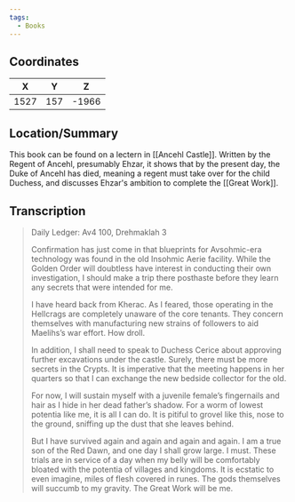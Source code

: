 ```yaml
---
tags:
  - Books
---
```


## Coordinates
| **X** | **Y** | **Z** |
| :---: | :---: | :---: |
| 1527  |  157  | -1966 |

## Location/Summary
This book can be found on a lectern in [[Ancehl Castle]]. Written by the Regent of Ancehl, presumably Ehzar, it shows that by the present day, the Duke of Ancehl has died, meaning a regent must take over for the child Duchess, and discusses Ehzar's ambition to complete the [[Great Work]].

## Transcription
> Daily Ledger: Av4 100, Drehmaklah 3
>
> Confirmation has just come in that blueprints for Avsohmic-era technology was found in the old Insohmic Aerie facility. While the Golden Order will doubtless have interest in conducting their own investigation, I should make a trip there posthaste before they learn any secrets that were intended for me.
>
> I have heard back from Kherac. As I feared, those operating in the Hellcrags are completely unaware of the core tenants. They concern themselves with manufacturing new strains of followers to aid Maelihs’s war effort. How droll.
>
> In addition, I shall need to speak to Duchess Cerice about approving further excavations under the castle. Surely, there must be more secrets in the Crypts. It is imperative that the meeting happens in her quarters so that I can exchange the new bedside collector for the old.
>
> For now, I will sustain myself with a juvenile female’s fingernails and hair as I hide in her dead father’s shadow. For a worm of lowest potentia like me, it is all I can do. It is pitiful to grovel like this, nose to the ground, sniffing up the dust that she leaves behind.
>
> But I have survived again and again and again and again.  I am a true son of the Red Dawn, and one day I shall grow large. I must. These trials are in service of a day when my belly will be comfortably bloated with the potentia of villages and kingdoms. It is ecstatic to even imagine, miles of flesh covered in runes. The gods themselves will succumb to my gravity. The Great Work will be me.

